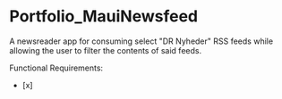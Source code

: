 # Portfolio_MauiNewsfeed

A newsreader app for consuming select "DR Nyheder" RSS feeds while allowing the user to filter the contents of said feeds.

Functional Requirements:
- [x]
